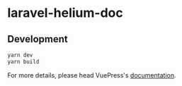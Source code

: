 # laravel-helium-doc

> 

## Development

```bash
yarn dev
yarn build
```

For more details, please head VuePress's [documentation](https://v1.vuepress.vuejs.org/).

